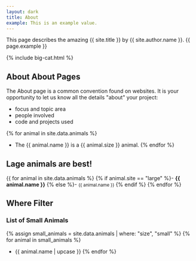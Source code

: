 ```yaml
---
layout: dark
title: About
example: This is an example value.
---
```


This page describes the amazing {{ site.title }} by {{ site.author.name }}.
{{ page.example }}


{% include big-cat.html %}

## About About Pages

The About page is a common convention found on websites.
It is your opportunity to let us know all the details "about" your project:

- focus and topic area
- people involved
- code and projects used


{% for animal in site.data.animals %}
- The {{ animal.name }} is a {{ animal.size }} animal.
{% endfor %}

## Lage animals are best!

{{ for animal in site.data.animals %}
{% if animal.site == "large" %}- <strong style="color: {{ animal.color }};">{{ animal.name }}</strong>
{% else %}- <small>{{ animal.name }}</small>
{% endif %}
{% endfor %}

## Where Filter
### List of Small Animals

{% assign small_animals = site.data.animals | where: "size", "small" %}
{% for animal in small_animals %}
- {{ animal.name | upcase }}
{% endfor %}
